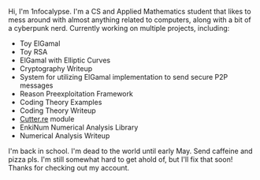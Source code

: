 Hi, I'm 1nfocalypse.
I'm a CS and Applied Mathematics student that likes to mess around with almost anything related to computers, along with a bit of a cyberpunk nerd.
Currently working on multiple projects, including:
- Toy ElGamal
- Toy RSA
- ElGamal with Elliptic Curves
- Cryptography Writeup
- System for utilizing ElGamal implementation to send secure P2P messages
- Reason Preexploitation Framework
- Coding Theory Examples
- Coding Theory Writeup
- [Cutter.re](https://cutter.re/) module
- EnkiNum Numerical Analysis Library
- Numerical Analysis Writeup

I'm back in school. I'm dead to the world until early May. Send caffeine and pizza pls.
I'm still somewhat hard to get ahold of, but I'll fix that soon! Thanks for checking out my account.
